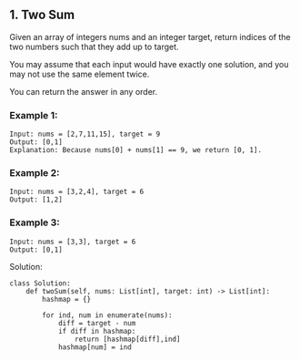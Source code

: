 ## 1. Two Sum

Given an array of integers nums and an integer target, return indices of the two numbers such that they add up to target.

You may assume that each input would have exactly one solution, and you may not use the same element twice.

You can return the answer in any order.

### Example 1:

```
Input: nums = [2,7,11,15], target = 9
Output: [0,1]
Explanation: Because nums[0] + nums[1] == 9, we return [0, 1].
```

### Example 2:

```
Input: nums = [3,2,4], target = 6
Output: [1,2]
```


### Example 3:

```
Input: nums = [3,3], target = 6
Output: [0,1]
```

Solution:

```
class Solution:
    def twoSum(self, nums: List[int], target: int) -> List[int]:
        hashmap = {}

        for ind, num in enumerate(nums):
            diff = target - num
            if diff in hashmap:
                return [hashmap[diff],ind]
            hashmap[num] = ind

```